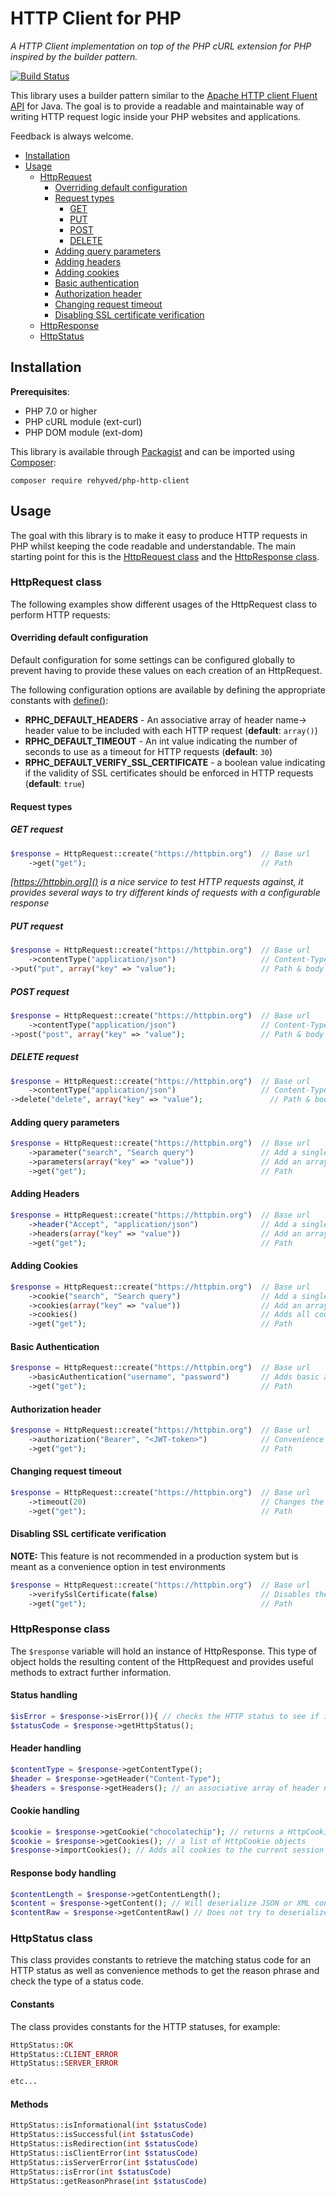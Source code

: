 # HTTP Client for PHP
*A HTTP Client implementation on top of the PHP cURL extension for PHP inspired by the builder pattern.*

[![Build Status](https://travis-ci.org/Rehyved/php-http-client.svg?branch=master)](https://travis-ci.org/Rehyved/php-http-client)


This library uses a builder pattern similar to the [Apache HTTP client Fluent API](https://hc.apache.org/httpcomponents-client-ga/tutorial/html/fluent.html) for Java.
The goal is to provide a readable and maintainable way of writing HTTP request logic inside your PHP websites and applications.

Feedback is always welcome.

* [Installation](#installation)
* [Usage](#usage)
  * [HttpRequest](#httprequest-class)
    * [Overriding default configuration](#overriding-default-configuration)
    * [Request types](#request-types)
      * [GET](#get-request)
      * [PUT](#put-request)
      * [POST](#post-request)
      * [DELETE](#delete-request)
    * [Adding query parameters](#adding-query-parameters)
    * [Adding headers](#adding-headers)
    * [Adding cookies](#adding-cookies)
    * [Basic authentication](#basic-authentication)
    * [Authorization header](#authorization-header)
    * [Changing request timeout](#changing-request-timeout)
    * [Disabling SSL certificate verification](#disabling-ssl-certificate-verification)
  * [HttpResponse](#httpresponse-class)
  * [HttpStatus](#httpstatus-class)

## Installation
**Prerequisites**:
* PHP 7.0 or higher
* PHP cURL module (ext-curl)
* PHP DOM module (ext-dom)

This library is available through [Packagist](https://packagist.org) and can be imported using [Composer](https://getcomposer.org):
```
composer require rehyved/php-http-client
``` 

## Usage
The goal with this library is to make it easy to produce HTTP requests in PHP whilst keeping the code readable and understandable.
The main starting point for this is the [HttpRequest class](#httprequest-class) and the [HttpResponse class](#httpresponse-class).

### HttpRequest class
The following examples show different usages of the HttpRequest class to perform HTTP requests:

#### Overriding default configuration
Default configuration for some settings can be configured globally to prevent having to provide these values on each creation of an HttpRequest. 

The following configuration options are available by defining the appropriate constants with [define()](http://php.net/manual/en/function.define.php):

* **RPHC_DEFAULT_HEADERS** - An associative array of header name-> header value to be included with each HTTP request (**default**: `array()`)
* **RPHC_DEFAULT_TIMEOUT** - An int value indicating the number of seconds to use as a timeout for HTTP requests (**default**: `30`)
* **RPHC_DEFAULT_VERIFY_SSL_CERTIFICATE** - a boolean value indicating if the validity of SSL certificates should be enforced in HTTP requests (**default**: `true`)

#### Request types
##### GET request
```php
$response = HttpRequest::create("https://httpbin.org")  // Base url
    ->get("get");                                       // Path
```
*[https://httpbin.org]() is a nice service to test HTTP requests against, it provides several ways to try different kinds of requests with a configurable response*

##### PUT request
```php
$response = HttpRequest::create("https://httpbin.org")  // Base url
    ->contentType("application/json")                   // Content-Type header
->put("put", array("key" => "value");                   // Path & body
```

##### POST request
```php
$response = HttpRequest::create("https://httpbin.org")  // Base url
    ->contentType("application/json")                   // Content-Type header
->post("post", array("key" => "value");                 // Path & body
```

##### DELETE request
```php
$response = HttpRequest::create("https://httpbin.org")  // Base url
    ->contentType("application/json")                   // Content-Type header
->delete("delete", array("key" => "value");               // Path & body
```


#### Adding query parameters
```php
$response = HttpRequest::create("https://httpbin.org")  // Base url
    ->parameter("search", "Search query")               // Add a single query parameter
    ->parameters(array("key" => "value"))               // Add an array of query parameters
    ->get("get");                                       // Path
```

#### Adding Headers
```php
$response = HttpRequest::create("https://httpbin.org")  // Base url
    ->header("Accept", "application/json")              // Add a single header
    ->headers(array("key" => "value"))                  // Add an array of headers
    ->get("get");                                       // Path
```

#### Adding Cookies
```php
$response = HttpRequest::create("https://httpbin.org")  // Base url
    ->cookie("search", "Search query")                  // Add a single cookie
    ->cookies(array("key" => "value"))                  // Add an array of cookies
    ->cookies()                                         // Adds all cookies from $_COOKIE to the request
    ->get("get");                                       // Path
```

#### Basic Authentication
```php
$response = HttpRequest::create("https://httpbin.org")  // Base url
    ->basicAuthentication("username", "password")       // Adds basic authentication to the request
    ->get("get");                                       // Path
```

#### Authorization header
```php
$response = HttpRequest::create("https://httpbin.org")  // Base url
    ->authorization("Bearer", "<JWT-token>")            // Convenience method to add an Authorization header
    ->get("get");                                       // Path
```

#### Changing request timeout
```php
$response = HttpRequest::create("https://httpbin.org")  // Base url
    ->timeout(20)                                       // Changes the timeout for the request to 20 seconds
    ->get("get");                                       // Path
```

#### Disabling SSL certificate verification
**NOTE:** This feature is not recommended in a production system but is meant as a convenience option in test environments
```php
$response = HttpRequest::create("https://httpbin.org")  // Base url
    ->verifySslCertificate(false)                       // Disables the verification of SSL certificates
    ->get("get");                                       // Path
```


### HttpResponse class
The `$response` variable will hold an instance of HttpResponse. 
This type of object holds the resulting content of the HttpRequest and provides useful methods to extract further information.

#### Status handling
```php
$isError = $response->isError()){ // checks the HTTP status to see if it is an error see the HttpStatus class
$statusCode = $response->getHttpStatus(); 
```

#### Header handling
```php
$contentType = $response->getContentType();
$header = $response->getHeader("Content-Type");
$headers = $response->getHeaders(); // an associative array of header name -> header value
```
#### Cookie handling
```php
$cookie = $response->getCookie("chocolatechip"); // returns a HttpCookie object
$cookie = $response->getCookies(); // a list of HttpCookie objects
$response->importCookies(); // Adds all cookies to the current session by using setcookie (http://php.net/manual/en/function.setcookie.php)
```
#### Response body handling
```php
$contentLength = $response->getContentLength();
$content = $response->getContent(); // Will deserialize JSON or XML content if the matching Content-Type was received 
$contentRaw = $response->getContentRaw() // Does not try to deserialize and returns the raw response body
```


### HttpStatus class
This class provides constants to retrieve the matching status code for an HTTP status as well as convenience methods to get the reason phrase and check the type of a status code.

#### Constants
The class provides constants for the HTTP statuses, for example:
```php
HttpStatus::OK
HttpStatus::CLIENT_ERROR
HttpStatus::SERVER_ERROR

etc...
```

#### Methods
```php
HttpStatus::isInformational(int $statusCode)
HttpStatus::isSuccessful(int $statusCode)
HttpStatus::isRedirection(int $statusCode)
HttpStatus::isClientError(int $statusCode)
HttpStatus::isServerError(int $statusCode)
HttpStatus::isError(int $statusCode)
HttpStatus::getReasonPhrase(int $statusCode)
```